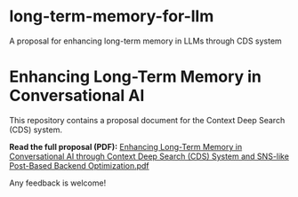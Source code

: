# long-term-memory-for-llm
A proposal for enhancing long-term memory in LLMs through CDS system

# Enhancing Long-Term Memory in Conversational AI

This repository contains a proposal document for the Context Deep Search (CDS) system.

**Read the full proposal (PDF):**
[Enhancing Long-Term Memory in Conversational AI through Context Deep Search (CDS) System and SNS-like Post-Based Backend Optimization.pdf](https://github.com/Q0916/long-term-memory-for-llm/blob/main/Enhancing%20Long-Term%20Memory%20in%20Conversational%20AI%20through%20Context%20Deep%20Search%20(CDS)%20System%20and%20SNS-like%20Post-Based%20Backend%20Optimization.pdf)

Any feedback is welcome!
